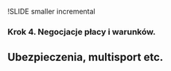 !SLIDE smaller incremental

### Krok 4. Negocjacje płacy i warunków.  ###
## Ubezpieczenia, multisport etc. ##


